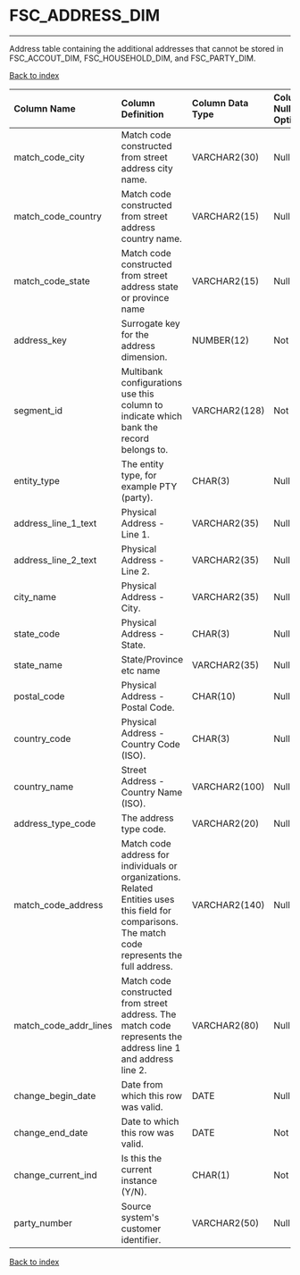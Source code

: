 # FSC_ADDRESS_DIM

---

Address table containing the additional addresses that cannot be stored in FSC_ACCOUT_DIM, FSC_HOUSEHOLD_DIM, and FSC_PARTY_DIM.

[Back to index](./index.md)

| Column Name           | Column Definition                                                                                                                                  | Column Data Type   | Column Null Option   | PK   | FK   |
|:----------------------|:---------------------------------------------------------------------------------------------------------------------------------------------------|:-------------------|:---------------------|:-----|:-----|
| match_code_city       | Match code constructed from street address city name.                                                                                              | VARCHAR2(30)       | Null                 | No   | No   |
| match_code_country    | Match code constructed from street address country name.                                                                                           | VARCHAR2(15)       | Null                 | No   | No   |
| match_code_state      | Match code constructed from street address state or province name                                                                                  | VARCHAR2(15)       | Null                 | No   | No   |
| address_key           | Surrogate key for the address dimension.                                                                                                           | NUMBER(12)         | Not Null             | Yes  | No   |
| segment_id            | Multibank configurations use this column to indicate which bank the record belongs to.                                                             | VARCHAR2(128)      | Not Null             | Yes  | No   |
| entity_type           | The entity type, for example PTY (party).                                                                                                          | CHAR(3)            | Null                 | No   | No   |
| address_line_1_text   | Physical Address - Line 1.                                                                                                                         | VARCHAR2(35)       | Null                 | No   | No   |
| address_line_2_text   | Physical Address - Line 2.                                                                                                                         | VARCHAR2(35)       | Null                 | No   | No   |
| city_name             | Physical Address - City.                                                                                                                           | VARCHAR2(35)       | Null                 | No   | No   |
| state_code            | Physical Address - State.                                                                                                                          | CHAR(3)            | Null                 | No   | No   |
| state_name            | State/Province etc name                                                                                                                            | VARCHAR2(35)       | Null                 | No   | No   |
| postal_code           | Physical Address - Postal Code.                                                                                                                    | CHAR(10)           | Null                 | No   | No   |
| country_code          | Physical Address - Country Code (ISO).                                                                                                             | CHAR(3)            | Null                 | No   | No   |
| country_name          | Street Address - Country Name (ISO).                                                                                                               | VARCHAR2(100)      | Null                 | No   | No   |
| address_type_code     | The address type code.                                                                                                                             | VARCHAR2(20)       | Null                 | No   | No   |
| match_code_address    | Match code address for individuals or organizations. Related Entities uses this field for comparisons. The match code represents the full address. | VARCHAR2(140)      | Null                 | No   | No   |
| match_code_addr_lines | Match code constructed from street address. The match code represents the address line 1 and address line 2.                                       | VARCHAR2(80)       | Null                 | No   | No   |
| change_begin_date     | Date from which this row was valid.                                                                                                                | DATE               | Null                 | No   | No   |
| change_end_date       | Date to which this row was valid.                                                                                                                  | DATE               | Not Null             | No   | No   |
| change_current_ind    | Is this the current instance (Y/N).                                                                                                                | CHAR(1)            | Not Null             | No   | No   |
| party_number          | Source system's customer identifier\.                                                                                                              | VARCHAR2(50)       | Null                 | No   | Yes  |

[Back to index](./index.md)
